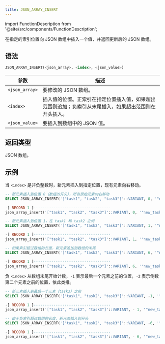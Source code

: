 ```yaml
---
title: JSON_ARRAY_INSERT
---
```

import FunctionDescription from '@site/src/components/FunctionDescription';

<FunctionDescription description="引入或更新: v1.2.644"/>

在指定的索引位置向 JSON 数组中插入一个值，并返回更新后的 JSON 数组。

## 语法

```sql
JSON_ARRAY_INSERT(<json_array>, <index>, <json_value>)
```

| 参数           | 描述                                                                                                                                                                                              |
|----------------|---------------------------------------------------------------------------------------------------------------------------------------------------------------------------------------------------|
| `<json_array>` | 要修改的 JSON 数组。                                                                                                                                                                              |
| `<index>`      | 插入值的位置。正索引在指定位置插入值，如果超出范围则追加；负索引从末尾插入，如果超出范围则在开头插入。                                                                                            |
| `<json_value>` | 要插入到数组中的 JSON 值。                                                                                                                                                                         |

## 返回类型

JSON 数组。

## 示例

当 `<index>` 是非负整数时，新元素插入到指定位置，现有元素向右移动。

```sql
-- 新元素插入到位置 0（数组的开头），所有原始元素向右移动
SELECT JSON_ARRAY_INSERT('["task1", "task2", "task3"]'::VARIANT, 0, '"new_task"'::VARIANT);

-[ RECORD 1 ]-----------------------------------
json_array_insert('["task1", "task2", "task3"]'::VARIANT, 0, '"new_task"'::VARIANT): ["new_task","task1","task2","task3"]

-- 新元素插入到位置 1，在 task1 和 task2 之间
SELECT JSON_ARRAY_INSERT('["task1", "task2", "task3"]'::VARIANT, 1, '"new_task"'::VARIANT);

-[ RECORD 1 ]-----------------------------------
json_array_insert('["task1", "task2", "task3"]'::VARIANT, 1, '"new_task"'::VARIANT): ["task1","new_task","task2","task3"]

-- 如果索引超过数组的长度，新元素追加到数组的末尾
SELECT JSON_ARRAY_INSERT('["task1", "task2", "task3"]'::VARIANT, 6, '"new_task"'::VARIANT);

-[ RECORD 1 ]-----------------------------------
json_array_insert('["task1", "task2", "task3"]'::VARIANT, 6, '"new_task"'::VARIANT): ["task1","task2","task3","new_task"]
```

负 `<index>` 从数组末尾开始计数，`-1` 表示最后一个元素之前的位置，`-2` 表示倒数第二个元素之前的位置，依此类推。

```sql
-- 新元素插入到最后一个元素（task3）之前
SELECT JSON_ARRAY_INSERT('["task1", "task2", "task3"]'::VARIANT, -1, '"new_task"'::VARIANT);

-[ RECORD 1 ]-----------------------------------
json_array_insert('["task1", "task2", "task3"]'::VARIANT, - 1, '"new_task"'::VARIANT): ["task1","task2","new_task","task3"]

-- 由于负索引超过数组的长度，新元素插入到开头
SELECT JSON_ARRAY_INSERT('["task1", "task2", "task3"]'::VARIANT, -6, '"new_task"'::VARIANT);

-[ RECORD 1 ]-----------------------------------
json_array_insert('["task1", "task2", "task3"]'::VARIANT, - 6, '"new_task"'::VARIANT): ["new_task","task1","task2","task3"]
```